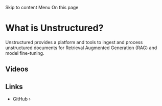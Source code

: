 Skip to content
Menu
On this page
# What is Unstructured? ​
Unstructured provides a platform and tools to ingest and process unstructured documents for Retrieval Augmented Generation (RAG) and model fine-tuning.
## Videos ​
## Links ​
  * GitHub ›


